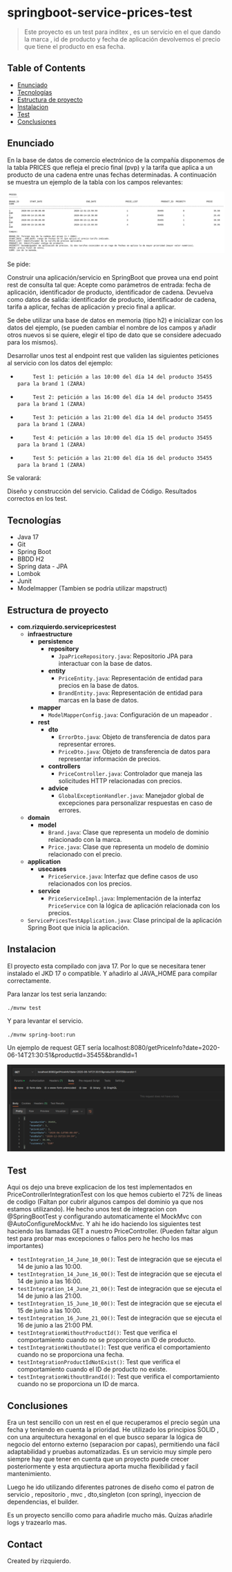 # springboot-service-prices-test
> Este proyecto es un test para inditex , es un servicio en el que dando la marca , id de producto y fecha de aplicación devolvemos el precio que tiene el producto en esa fecha.
>
## Table of Contents
* [Enunciado](#enunciado)
* [Tecnologías](#tecnologías)
* [Estructura de proyecto](#estructura-de-proyecto)
* [Instalacion](#instalacion)
* [Test](#test)
* [Conclusiones](#conclusiones)


## Enunciado
En la base de datos de comercio electrónico de la compañía disponemos de la tabla PRICES que refleja el precio final (pvp) y la tarifa que aplica a un producto de una cadena entre unas fechas determinadas. A continuación se muestra un ejemplo de la tabla con los campos relevantes:
 
![Example screenshot](./img/image-bbdd.png)
 
Se pide:
 
Construir una aplicación/servicio en SpringBoot que provea una end point rest de consulta  tal que:
Acepte como parámetros de entrada: fecha de aplicación, identificador de producto, identificador de cadena.
Devuelva como datos de salida: identificador de producto, identificador de cadena, tarifa a aplicar, fechas de aplicación y precio final a aplicar.

Se debe utilizar una base de datos en memoria (tipo h2) e inicializar con los datos del ejemplo, (se pueden cambiar el nombre de los campos y añadir otros nuevos si se quiere, elegir el tipo de dato que se considere adecuado para los mismos).            

Desarrollar unos test al endpoint rest que  validen las siguientes peticiones al servicio con los datos del ejemplo:
                                                                                       
-          Test 1: petición a las 10:00 del día 14 del producto 35455   para la brand 1 (ZARA)
-          Test 2: petición a las 16:00 del día 14 del producto 35455   para la brand 1 (ZARA)
-          Test 3: petición a las 21:00 del día 14 del producto 35455   para la brand 1 (ZARA)
-          Test 4: petición a las 10:00 del día 15 del producto 35455   para la brand 1 (ZARA)
-          Test 5: petición a las 21:00 del día 16 del producto 35455   para la brand 1 (ZARA)
 
 
Se valorará:
 
Diseño y construcción del servicio.
Calidad de Código.
Resultados correctos en los test.

<!-- You don't have to answer all the questions - just the ones relevant to your project. -->


## Tecnologías
- Java 17
- Git
- Spring Boot
- BBDD H2
- Spring data - JPA
- Lombok
- Junit
- Modelmapper (Tambien se podría utilizar mapstruct)



## Estructura de proyecto

- **com.rizquierdo.servicepricestest**
  - **infraestructure**
    - **persistence**
      - **repository**
        - `JpaPriceRepository.java`: Repositorio JPA para interactuar con la base de datos.
      - **entity**
        - `PriceEntity.java`: Representación de entidad para precios en la base de datos.
        - `BrandEntity.java`: Representación de entidad para marcas en la base de datos.
    - **mapper**
      - `ModelMapperConfig.java`: Configuración de un mapeador .
    - **rest**
      - **dto**
        - `ErrorDto.java`: Objeto de transferencia de datos para representar errores.
        - `PriceDto.java`: Objeto de transferencia de datos para representar información de precios.
      - **controllers**
        - `PriceController.java`: Controlador que maneja las solicitudes HTTP relacionadas con precios.
      - **advice**
        - `GlobalExceptionHandler.java`: Manejador global de excepciones para personalizar respuestas en caso de errores.
  - **domain**
    - **model**
      - `Brand.java`: Clase que representa un modelo de dominio relacionado con la marca.
      - `Price.java`: Clase que representa un modelo de dominio relacionado con el precio.
  - **application**
    - **usecases**
      - `PriceService.java`: Interfaz que define casos de uso relacionados con los precios.
    - **service**
      - `PriceServiceImpl.java`: Implementación de la interfaz `PriceService` con la lógica de aplicación relacionada con los precios.
  - `ServicePricesTestApplication.java`: Clase principal de la aplicación Spring Boot que inicia la aplicación.




## Instalacion

El proyecto esta compilado con java 17. Por lo que se necesitara tener instalado el JKD 17 o compatible. 
Y añadirlo al JAVA_HOME para compilar correctamente.

Para lanzar los test seria lanzando:

`./mvnw test`


Y para levantar el servicio.

`./mvnw spring-boot:run`


Un ejemplo de request GET sería localhost:8080/getPriceInfo?date=2020-06-14T21:30:51&productId=35455&brandId=1

![Example screenshot](./img/ejemplo-request.png)



## Test

Aqui os dejo una breve explicacion de los test implementados en PriceControllerIntegrationTest con los que hemos cubierto el 72% de lineas de codigo (Faltan por cubrir algunos campos del dominio ya que nos estamos utilizando). He hecho unos test de integracion con @SpringBootTest y configurando automaticamente el  MockMvc con  @AutoConfigureMockMvc. Y ahi he ido haciendo los siguientes test haciendo las llamadas GET a nuestro PriceController. 
(Pueden faltar algun test para probar mas excepciones o fallos pero he hecho los mas importantes)

- `testIntegration_14_June_10_00()`: Test de integración que se ejecuta el 14 de junio a las 10:00.
- `testIntegration_14_June_16_00()`: Test de integración que se ejecuta el 14 de junio a las 16:00.
- `testIntegration_14_June_21_00()`: Test de integración que se ejecuta el 14 de junio a las 21:00.
- `testIntegration_15_June_10_00()`: Test de integración que se ejecuta el 15 de junio a las 10:00.
- `testIntegration_16_June_21_00()`: Test de integración que se ejecuta el 16 de junio a las 21:00 PM.
- `testIntegrationWithoutProductId()`: Test que verifica el comportamiento cuando no se proporciona un ID de producto.
- `testIntegrationWithoutDate()`: Test que verifica el comportamiento cuando no se proporciona una fecha.
- `testIntegrationProductIdNotExist()`: Test que verifica el comportamiento cuando el ID de producto no existe.
- `testIntegrationWithoutBrandId()`: Test que verifica el comportamiento cuando no se proporciona un ID de marca.


## Conclusiones
Era un test sencillo con un rest en el que recuperamos el precio según una fecha y teniendo en cuenta la prioridad.
He utilizado los principios SOLID , con una arquitectura hexagonal en el que busco separar la lógica de negocio del entorno externo (separacion por capas), permitiendo una fácil adaptabilidad y pruebas automatizadas. 
Es un servicio muy simple pero siempre hay que tener en cuenta que un proyecto puede crecer posteriormente y esta arqutiectura aporta mucha flexibilidad y facil mantenimiento.

Luego he ido utilizando diferentes patrones de diseño como el patron de servicio , repositorio , mvc , dto,singleton (con spring), inyeccion de dependencias, el builder.

Es un proyecto sencillo como para añadirle mucho más. Quízas añadirle logs y trazearlo mas.

## Contact
Created by rizquierdo.
